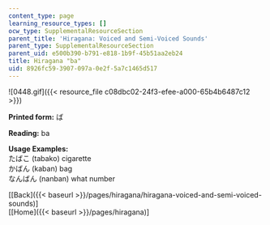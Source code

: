 ```yaml
---
content_type: page
learning_resource_types: []
ocw_type: SupplementalResourceSection
parent_title: 'Hiragana: Voiced and Semi-Voiced Sounds'
parent_type: SupplementalResourceSection
parent_uid: e500b390-b791-e818-1b9f-45b51aa2eb24
title: Hiragana "ba"
uid: 8926fc59-3907-097a-0e2f-5a7c1465d517
---
```


![0448.gif]({{< resource_file c08dbc02-24f3-efee-a000-65b4b6487c12 >}})

**Printed form:** ば

**Reading:** ba

**Usage Examples:**  
たばこ (tabako) cigarette  
かばん (kaban) bag  
なんばん (nanban) what number

  
\[[Back]({{< baseurl >}}/pages/hiragana/hiragana-voiced-and-semi-voiced-sounds)\]  
\[[Home]({{< baseurl >}}/pages/hiragana)\]